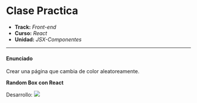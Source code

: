 # Clase Practica
* **Track:** _Front-end_
* **Curso:** _React_
* **Unidad:** _JSX-Componentes_

---

#### Enunciado

Crear una página que cambia de color aleatoreamente.

**Random Box con React**



Desarrollo:
![](https://ibb.co/e8n3yS)
